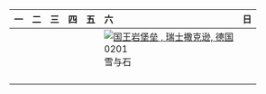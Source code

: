 | 一   | 二   | 三   | 四   | 五   | 六                                                                                                                                                                                                                                      | 日   |
|:----|:----|:----|:----|:----|:---------------------------------------------------------------------------------------------------------------------------------------------------------------------------------------------------------------------------------------|:----|
|     |     |     |     |     | [![](https://www.bing.com/th?id=OHR.FestungKonigsteinElbsandsteingebirge_ZH-CN2192655745_320x240.jpg '国王岩堡垒 , 瑞士撒克逊, 德国')](https://www.bing.com/th?id=OHR.FestungKonigsteinElbsandsteingebirge_ZH-CN2192655745_UHD.jpg)<br>0201<br>雪与石 |     |
|     |     |     |     |     |                                                                                                                                                                                                                                        |     |
|     |     |     |     |     |                                                                                                                                                                                                                                        |     |
|     |     |     |     |     |                                                                                                                                                                                                                                        |     |
|     |     |     |     |     |                                                                                                                                                                                                                                        |     |